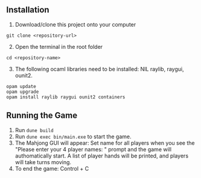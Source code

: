 ## Installation

1. Download/clone this project onto your computer

```
git clone <repository-url>
```

2. Open the terminal in the root folder

```
cd <repository-name>
```

3. The following ocaml libraries need to be installed: NIL
   raylib, raygui, ounit2.

```
opam update
opam upgrade
opam install raylib raygui ounit2 containers
```

## Running the Game

1. Run `dune build`
2. Run `dune exec bin/main.exe` to start the game.
3. The Mahjong GUI will appear:
   Set name for all players when you see the "Please enter your 4 player names: " prompt and the game will authomatically start.
   A list of player hands will be printed, and players will take turns moving.
4. To end the game: Control + C
